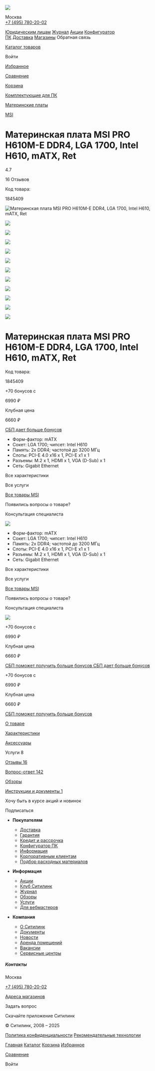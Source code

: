 [![](https://cdn.citilink.ru/JML-4d2ovFPZCWWAu4Y3zxJb9SvZvujtK7qp-ZvDDp4/resizing_type:fit/gravity:sm/width:1920/height:80/plain/banners/nw_banner_6_21551_A_1739270411.jpg)](https://www.citilink.ru/promo/yandexsplit/?erid=2SDnjepqdiU)

Москва  
[+7 (495) 780-20-02](tel:+74957802002)

[Юридическим лицам](/about/corporate/) [Журнал](https://journal.citilink.ru) [Акции](/actions/) [Конфигуратор ПК](/configurator/) [Доставка](/about/delivery/) [Магазины](/about/stores/) Обратная связь

[Каталог товаров](/catalog/)

Войти

[Избранное](/profile/wishlist/)  

[Сравнение](/compare/)

[Корзина](/order/)

[Комплектующие для ПК](/catalog/komplektuyuschie-dlya-pk/)

[Материнские платы](/catalog/materinskie-platy/)

[MSI](/catalog/materinskie-platy/MSI/)

# Материнская плата MSI PRO H610M-E DDR4, LGA 1700, Intel H610, mATX, Ret

4.7

16 Отзывов

Код товара:  

1845409

![Материнская плата MSI PRO H610M-E DDR4, LGA 1700, Intel H610, mATX, Ret](https://cdn.citilink.ru/_6UvLGyHUjvwBgsX_RE01WB3syY1linUzVS-kn4-7kM/resizing_type:fit/gravity:sm/width:400/height:400/plain/product-images/3761f21e-dcce-4d24-a569-a55a476ae5f3.jpg)

![](https://cdn.citilink.ru/y4uM9ofu13UO92Ue7pPRy7DA8iSfua4F-vmZS_yJ2VM/resizing_type:fit/gravity:sm/width:400/height:400/plain/product-images/795134c2-55d9-4cb5-8c53-f6379dc77a07.jpg)

![](https://cdn.citilink.ru/o3lFzU7B99Eyvyw-K5KtXSqFTjcWG5fLWKLq-WUDyoU/resizing_type:fit/gravity:sm/width:400/height:400/plain/product-images/00f20663-3594-45c1-b776-0527ffa8803d.jpg)

![](https://cdn.citilink.ru/qyBtgzIDEfJoqqSipDprK2CVw5L57Blm6QOaPXY-8tc/resizing_type:fit/gravity:sm/width:400/height:400/plain/product-images/e1c20358-89c1-401e-88b2-f41add3adc1b.jpg)

![](https://cdn.citilink.ru/wMEN74D1oDF8Ck2G804Q_SjLWphjkYKZsYHnYTGh4jU/resizing_type:fit/gravity:sm/width:400/height:400/plain/product-images/ff0b66b2-948f-4d85-8659-1cff7ca2b4b7.jpg)

![](https://cdn.citilink.ru/p2jajM0bZs2heUc-ue7qbW-KXq1f4iSPSzR9XjTXwrQ/resizing_type:fit/gravity:sm/width:400/height:400/plain/product-images/2fcd28ff-c2f7-4cb4-9d48-d6e9a71f6148.jpg)

![](https://cdn.citilink.ru/pAHJc6-KqKV7kn5kloHbGJPCrBWAEX2WXWi0V8X6NTc/resizing_type:fit/gravity:sm/width:55/height:55/plain/product-images/3761f21e-dcce-4d24-a569-a55a476ae5f3.jpg)

![](https://cdn.citilink.ru/MEP0oUdSApUckval0T1IkkWo1jM5NB5-l86TN3SnNp8/resizing_type:fit/gravity:sm/width:55/height:55/plain/product-images/795134c2-55d9-4cb5-8c53-f6379dc77a07.jpg)

![](https://cdn.citilink.ru/acu0UV-iKsG558wfsy9TH7fru_8N_4tVZeSigjt0e7A/resizing_type:fit/gravity:sm/width:55/height:55/plain/product-images/00f20663-3594-45c1-b776-0527ffa8803d.jpg)

![](https://cdn.citilink.ru/rYjQiAP_GstH6LTKpCNlqJk-LwIeV88PY5Z0sKyekLA/resizing_type:fit/gravity:sm/width:55/height:55/plain/product-images/e1c20358-89c1-401e-88b2-f41add3adc1b.jpg)

![](https://cdn.citilink.ru/ZOZmlted6oR-bSo_GYpoUkuRTCWCu8FJQTxWoSGVMPQ/resizing_type:fit/gravity:sm/width:55/height:55/plain/product-images/ff0b66b2-948f-4d85-8659-1cff7ca2b4b7.jpg)

![](https://cdn.citilink.ru/td3VPZLNXzNBV_8tcoip6tcyx4wKOKbv-yKgydQ6VFY/resizing_type:fit/gravity:sm/width:55/height:55/plain/product-images/2fcd28ff-c2f7-4cb4-9d48-d6e9a71f6148.jpg)

# Материнская плата MSI PRO H610M-E DDR4, LGA 1700, Intel H610, mATX, Ret

Код товара:  

1845409

+70 бонусов с

6990 ₽

Клубная цена  

6660 ₽

[СБП дает больше бонусов](/actions/309938/)

* Форм-фактор: mATX
* Сокет: LGA 1700; чипсет: Intel H610
* Память: 2х DDR4; частотой до 3200 МГц
* Слоты: PCI-E 4.0 x16 х 1, PCI-E x1 х 1
* Разъемы: M.2 х 1, HDMI х 1, VGA (D-Sub) х 1
* Сеть: Gigabit Ethernet

Все характеристики

Все услуги

[Все товары MSI](/brands/MSI/)

Появились вопросы о товаре?

Консультация специалиста

![](https://rstatic.citilink.ru/react-ssr-app-catalog/16da14ba/_next/static/images/89c34dac62a645a86e57bfd759b333ff.png)

* Форм-фактор: mATX
* Сокет: LGA 1700; чипсет: Intel H610
* Память: 2х DDR4; частотой до 3200 МГц
* Слоты: PCI-E 4.0 x16 х 1, PCI-E x1 х 1
* Разъемы: M.2 х 1, HDMI х 1, VGA (D-Sub) х 1
* Сеть: Gigabit Ethernet

Все характеристики

Все услуги

[Все товары MSI](/brands/MSI/)

Появились вопросы о товаре?

Консультация специалиста

![](https://rstatic.citilink.ru/react-ssr-app-catalog/16da14ba/_next/static/images/89c34dac62a645a86e57bfd759b333ff.png)

+70 бонусов с

6990 ₽

Клубная цена  

6660 ₽

[СБП поможет получить больше бонусов	  	  	СБП дает больше бонусов](/actions/309938/)

+70 бонусов с

6990 ₽

Клубная цена  

6660 ₽

[СБП поможет получить больше бонусов](/actions/309938/)

[О товаре](/product/materinskaya-plata-msi-pro-h610m-e-ddr4-lga-1700-intel-h610-matx-ret-1845409/)

[Характеристики](/product/materinskaya-plata-msi-pro-h610m-e-ddr4-lga-1700-intel-h610-matx-ret-1845409/properties/)

[Аксессуары](/product/materinskaya-plata-msi-pro-h610m-e-ddr4-lga-1700-intel-h610-matx-ret-1845409/aksessuary/)

Услуги 8

[Отзывы 16](/product/materinskaya-plata-msi-pro-h610m-e-ddr4-lga-1700-intel-h610-matx-ret-1845409/otzyvy/)

[Вопрос-ответ 142](/product/materinskaya-plata-msi-pro-h610m-e-ddr4-lga-1700-intel-h610-matx-ret-1845409/vopros-otvet/)

[Обзоры](/product/materinskaya-plata-msi-pro-h610m-e-ddr4-lga-1700-intel-h610-matx-ret-1845409/obzory/)

[Инструкции и документы 1](/product/materinskaya-plata-msi-pro-h610m-e-ddr4-lga-1700-intel-h610-matx-ret-1845409/documents/)

Хочу быть в курсе акций и новинок

Подписаться

* **Покупателям**

  + [Доставка](/about/delivery/)
  + [Гарантия](/about/warranty/)
  + [Кредит и рассрочка](/about/credit/)
  + [Конфигуратор ПК](/configurator/)
  + [Информация](/about/)
  + [Корпоративным клиентам](/about/corporate/)
  + [Подбор расходных материалов](/supplies/)
* **Информация**

  + [Акции](/actions/)
  + [Клуб Ситилинк](/about/club/)
  + [Журнал](https://journal.citilink.ru)
  + [Обзоры](/reviews/)
  + [Услуги](/services/)
  + [Для вебмастеров](https://advcake.com/lp/citilink)
* **Компания**

  + [О Ситилинк](/about/citilink/)
  + [Документы](/doc/)
  + [Новости](/news/)
  + [Аренда помещений](/rent/)
  + [Вакансии](https://job.citilink.ru)
  + [Сервисные центры](/warranty/services/)

##### Контакты

Москва

[+7 (495) 780-20-02](tel:+74957802002)

[Адреса магазинов](/about/stores/)

Задать вопрос

Скачайте приложение Ситилинк

© Ситилинк, 2008 – 2025

[Политика конфиденциальности](/about/privacy-policy/) [Рекомендательные технологии](/application/recommendation-technology/)

[Главная](/) [Каталог](/catalog/) [Корзина](/order/) [Избранное](/profile/wishlist/)  

[Сравнение](/compare/)

Войти